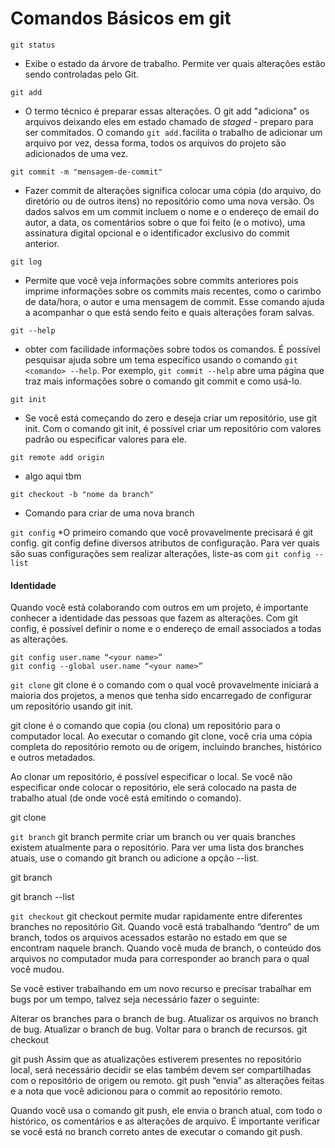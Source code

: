 # Comandos Básicos em git

`git status`
* Exibe o estado da árvore de trabalho. Permite ver quais alterações estão sendo controladas pelo Git.

`git add`
* O termo técnico é preparar essas alterações. O git add "adiciona" os arquivos deixando eles em  estado chamado de *staged* - preparo para ser commitados. O comando `git add.`facilita o trabalho de adicionar um arquivo por vez, dessa forma, todos os arquivos do projeto são adicionados de uma vez. 
  
`git commit -m "mensagem-de-commit"`
* Fazer commit de alterações significa colocar uma cópia (do arquivo, do diretório ou de outros itens) no repositório como uma nova versão. Os dados salvos em um commit incluem o nome e o endereço de email do autor, a data, os comentários sobre o que foi feito (e o motivo), uma assinatura digital opcional e o identificador exclusivo do commit anterior.

`git log`
* Permite que você veja informações sobre commits anteriores pois imprime informações sobre os commits mais recentes, como o carimbo de data/hora, o autor e uma mensagem de commit. Esse comando ajuda a acompanhar o que está sendo feito e quais alterações foram salvas.
  
`git --help`
* obter com facilidade informações sobre todos os comandos. É possível pesquisar ajuda sobre um tema específico usando o comando `git <comando> --help`. Por exemplo, `git commit --help` abre uma página que traz mais informações sobre o comando git commit e como usá-lo. 

`git init`
* Se você está começando do zero e deseja criar um repositório, use git init. Com o comando git init, é possível criar um repositório com valores padrão ou especificar valores para ele.

`git remote add origin`
* algo aqui tbm

`git checkout -b "nome da branch"`
* Comando para criar de uma nova branch

`git config`
*O primeiro comando que você provavelmente precisará é git config. git config define diversos atributos de configuração. Para ver quais são suas configurações sem realizar alterações, liste-as com `git config --list`

#### Identidade
Quando você está colaborando com outros em um projeto, é importante conhecer a identidade das pessoas que fazem as alterações. Com git config, é possível definir o nome e o endereço de email associados a todas as alterações.

`git config user.name “<your name>” ` <br>
`git config --global user.name “<your name>”`

`git clone`
git clone é o comando com o qual você provavelmente iniciará a maioria dos projetos, a menos que tenha sido encarregado de configurar um repositório usando git init.

git clone é o comando que copia (ou clona) um repositório para o computador local. Ao executar o comando git clone, você cria uma cópia completa do repositório remoto ou de origem, incluindo branches, histórico e outros metadados.

Ao clonar um repositório, é possível especificar o local. Se você não especificar onde colocar o repositório, ele será colocado na pasta de trabalho atual (de onde você está emitindo o comando).

git clone <source repo URL> <path or location to place the clone>

`git branch`
git branch permite criar um branch ou ver quais branches existem atualmente para o repositório. Para ver uma lista dos branches atuais, use o comando git branch ou adicione a opção --list.

git branch

git branch --list

`git checkout`
git checkout permite mudar rapidamente entre diferentes branches no repositório Git. Quando você está trabalhando “dentro” de um branch, todos os arquivos acessados estarão no estado em que se encontram naquele branch. Quando você muda de branch, o conteúdo dos arquivos no computador muda para corresponder ao branch para o qual você mudou.

Se você estiver trabalhando em um novo recurso e precisar trabalhar em bugs por um tempo, talvez seja necessário fazer o seguinte:

Alterar os branches para o branch de bug.
Atualizar os arquivos no branch de bug.
Atualizar o branch de bug.
Voltar para o branch de recursos.
git checkout <branch name>

git push
Assim que as atualizações estiverem presentes no repositório local, será necessário decidir se elas também devem ser compartilhadas com o repositório de origem ou remoto. git push “envia” as alterações feitas e a nota que você adicionou para o commit ao repositório remoto.

Quando você usa o comando git push, ele envia o branch atual, com todo o histórico, os comentários e as alterações de arquivo. É importante verificar se você está no branch correto antes de executar o comando git push.


